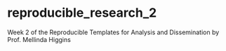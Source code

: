 # reproducible_research_2
Week 2 of the Reproducible Templates for Analysis and Dissemination by Prof. Mellinda Higgins
